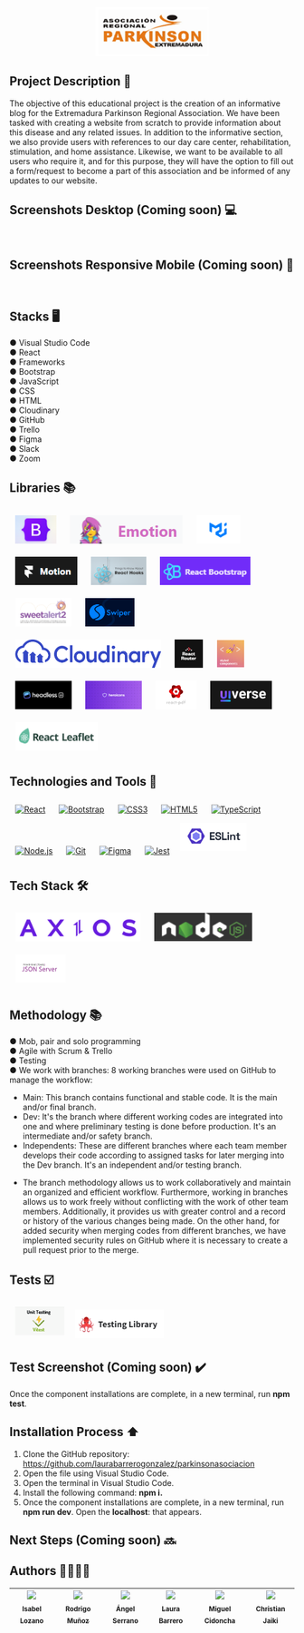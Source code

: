 
<p align="center">
  <img src="image/LogoPar.png" width="200" height="auto">
</p>


## Project Description 🚀

The objective of this educational project is the creation of an informative blog for the Extremadura Parkinson Regional Association. We have been tasked with creating a website from scratch to provide information about this disease and any related issues. In addition to the informative section, we also provide users with references to our day care center, rehabilitation, stimulation, and home assistance. Likewise, we want to be available to all users who require it, and for this purpose, they will have the option to fill out a form/request to become a part of this association and be informed of any updates to our website.

## Screenshots Desktop (Coming soon) 💻

<img src="" width="auto" height="200">

## Screenshots Responsive Mobile (Coming soon) 📱

<img src="" width="auto" height="150">&nbsp;&nbsp;&nbsp;&nbsp;&nbsp;&nbsp;<img src="" width="auto" height="150">

## Stacks 🖥️
● Visual Studio Code <br>
● React <br>
● Frameworks <br>
● Bootstrap <br>
● JavaScript <br>
● CSS <br>
● HTML <br>
● Cloudinary <br>
● GitHub <br>
● Trello <br>
● Figma <br>
● Slack <br>
● Zoom

## Libraries 📚

<a href="https://getbootstrap.com/" target="_blank"><img style="margin: 10px" src="image/Bootstrap.png" alt="Bootstrap" height="50" /></a>
<a href="https://emotion.sh/docs/introduction" target="_blank"><img style="margin: 10px" src="image/Emotion.png" alt="Emotion" height="50" /></a>
<a href="https://mui.com/" target="_blank"><img style="margin: 10px" src="image/MUI.png" alt="MUI" height="50" /></a>
<a href="https://www.framer.com/motion/" target="_blank"><img style="margin: 10px" src="image/Motion.png" alt="Frame Motion" height="50" /></a>
<a href="https://react-hook-form.com/" target="_blank"><img style="margin: 10px" src="image/Reactho.png" alt="React Hook Forms" height="50" /></a>
<a href="https://react-bootstrap.netlify.app/" target="_blank"><img style="margin: 10px" src="image/ReactBoostrap.png" alt="React Bootstrap" height="50" /></a>
<a href="https://sweetalert2.github.io/" target="_blank"><img style="margin: 10px" src="image/Sweetalert.png" alt="Sweet Alert 2" height="50" /></a>
<a href="https://swiperjs.com/" target="_blank"><img style="margin: 10px" src="image/Swiper.png" alt="Swiper" height="50" /></a>
<a href="https://cloudinary.com" target="_blank"><img style="margin: 10px" src="image/cloudinary.png" alt="Cloudinary" height="50" /></a>
<a href="https://reactrouter.com/en/main" target="_blank"><img style="margin: 10px" src="image/router.jpg" alt="React Router" height="50" /></a>
<a href="https://styled-components.com/" target="_blank"><img style="margin: 10px" src="image/styled.png" alt="Styled Components" height="50" /></a>
<a href="https://headlessui.com/" target="_blank"><img style="margin: 10px" src="image/headless.jpg" alt="Headless UI" height="50" /></a>
<a href="hhttps://heroicons.com/" target="_blank"><img style="margin: 10px" src="image/hero.png" alt="Hero Icons" height="50" /></a>
<a href="https://react-pdf.org/" target="_blank"><img style="margin: 10px" src="image/pdf.png" alt="React PDF" height="50" /></a>
<a href="https://uiverse.io/" target="_blank"><img style="margin: 10px" src="image/Universe.png" alt="Universe.io" height="50" /></a>
<a href="https://react-leaflet.js.org/" target="_blank"><img style="margin: 10px" src="image/ReactLeaf.png" alt="React Leaflet" height="50" /></a>

## Technologies and Tools 🔨
<div>  
<a href="https://reactjs.org/" target="_blank"><img style="margin: 10px" src="https://profilinator.rishav.dev/skills-assets/react-original-wordmark.svg" alt="React" height="50" /></a>  
<a href="https://getbootstrap.com/docs/3.4/javascript/" target="_blank"><img style="margin: 10px" src="https://profilinator.rishav.dev/skills-assets/bootstrap-plain.svg" alt="Bootstrap" height="50" /></a>  
<a href="https://www.w3schools.com/css/" target="_blank"><img style="margin: 10px" src="https://profilinator.rishav.dev/skills-assets/css3-original-wordmark.svg" alt="CSS3" height="50" /></a>  
<a href="https://en.wikipedia.org/wiki/HTML5" target="_blank"><img style="margin: 10px" src="https://profilinator.rishav.dev/skills-assets/html5-original-wordmark.svg" alt="HTML5" height="50" /></a>  
<a href="https://www.typescriptlang.org/" target="_blank"><img style="margin: 10px" src="https://profilinator.rishav.dev/skills-assets/typescript-original.svg" alt="TypeScript" height="50" /></a>  
<a href="https://nodejs.org/" target="_blank"><img style="margin: 10px" src="https://profilinator.rishav.dev/skills-assets/nodejs-original-wordmark.svg" alt="Node.js" height="50" /></a>  
<a href="https://github.com/" target="_blank"><img style="margin: 10px" src="https://profilinator.rishav.dev/skills-assets/git-scm-icon.svg" alt="Git" height="50" /></a>  
<a href="https://www.figma.com/" target="_blank"><img style="margin: 10px" src="https://profilinator.rishav.dev/skills-assets/figma-icon.svg" alt="Figma" height="50" /></a>  
<a href="https://www.jestjs.io/" target="_blank"><img style="margin: 10px" src="https://profilinator.rishav.dev/skills-assets/jest.svg" alt="Jest" height="50" /></a>   
<a href="https://eslint.org/" target="_blank"><img style="margin: 5px" src="image/Eslint.png" alt="Eslint" height="50" /></a>
</div>


## Tech Stack 🛠️
<a href="https://axios-http.com/ " target="_blank"><img style="margin: 10px" src="image/Axios.png" alt="Axios" height="50" /></a>
<a href="https://nodejs.org/" target="_blank"><img style="margin: 10px" src="image/Node.js.png" alt="Node Js" height="50" /></a>
<a href="https://www.w3schools.com/js/js_json_server.asp" target="_blank"><img style="margin: 10px" src="image/Json.jpg" alt="Json Sever" height="50" /></a>

## Methodology 📚

● Mob, pair and solo programming <br>
● Agile with Scrum & Trello <br>
● Testing <br>
● We work with branches: 8 working branches were used on GitHub to manage the workflow: <br>
- Main: This branch contains functional and stable code. It is the main and/or final branch. <br>
- Dev: It's the branch where different working codes are integrated into one and where preliminary testing is done before production. It's an intermediate and/or safety branch. <br>
- Independents: These are different branches where each team member develops their code according to assigned tasks for later merging into the Dev branch. It's an independent and/or testing branch. <br>
+ The branch methodology allows us to work collaboratively and maintain an organized and efficient workflow. Furthermore, working in branches allows us to work freely without conflicting with the work of other team members. Additionally, it provides us with greater control and a record or history of the various changes being made. On the other hand, for added security when merging codes from different branches, we have implemented security rules on GitHub where it is necessary to create a pull request prior to the merge.


## Tests ☑️

<a href="https://vitest.dev/" target="_blank"><img style="margin: 10px" src="image/vitest.png" alt="Vitest" height="50" /></a>
<a href="https://testing-library.com/" target="_blank"><img style="margin: 5px" src="image/Testinglibrary.png" alt="Testing Library" height="50" /></a>

## Test Screenshot (Coming soon) ✔️
 Once the component installations are complete, in a new terminal, run **npm test**.
<img src="" width="auto" height="300">

## Installation Process ⬆️

1. Clone the GitHub repository: https://github.com/laurabarrerogonzalez/parkinsonasociacion
2. Open the file using Visual Studio Code.
3. Open the terminal in Visual Studio Code.
4. Install the following command: **npm i.**
5. Once the component installations are complete, in a new terminal, run **npm run dev**. Open the **localhost**: that appears.


## Next Steps (Coming soon) 🔜



## Authors 👨‍💻👩‍💻

| [<img src="https://avatars.githubusercontent.com/u/133955831?v=4" width=100><br><sub>Isabel Lozano</sub>](https://github.com/isabellozano37) | [<img src="https://avatars.githubusercontent.com/u/132651253?v=4" width=100><br><sub>Rodrigo Muñoz</sub>](https://github.com/Rodrialemu) | [<img src="https://avatars.githubusercontent.com/u/132898611?v=4" width=100><br><sub>Ángel Serrano</sub>](https://github.com/angelserranocorrea) | [<img src="https://avatars.githubusercontent.com/u/132559559?v=4" width=100><br><sub>Laura Barrero</sub>](https://github.com/laurabarrerogonzalez) | [<img src="https://avatars.githubusercontent.com/u/132567398?v=4" width=100><br><sub>Miguel Cidoncha</sub>](https://github.com/miguelcidoncha) | [<img src="https://avatars.githubusercontent.com/u/132651796?v=4" width=100><br><sub>Christian Jaiki</sub>](https://github.com/ChristianJaiki12) |
| :---: | :---: | :---: | :---: | :---: | :---: |

